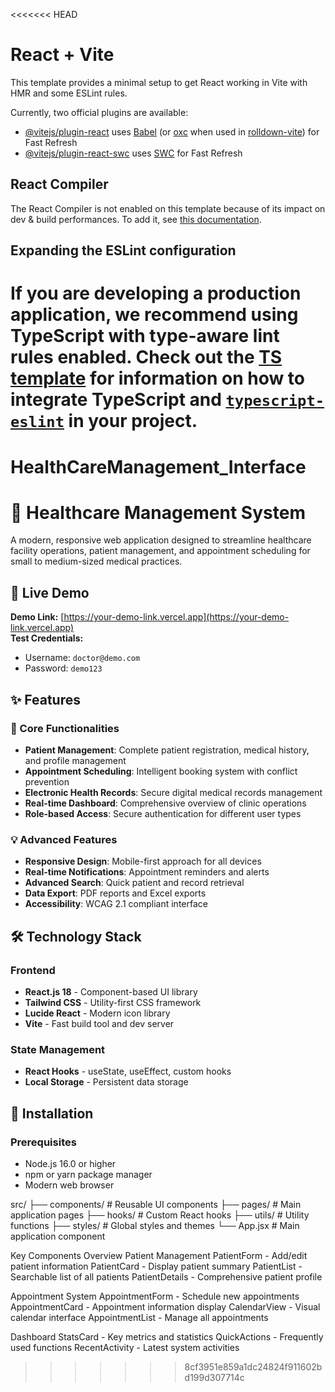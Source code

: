 <<<<<<< HEAD
# React + Vite

This template provides a minimal setup to get React working in Vite with HMR and some ESLint rules.

Currently, two official plugins are available:

- [@vitejs/plugin-react](https://github.com/vitejs/vite-plugin-react/blob/main/packages/plugin-react) uses [Babel](https://babeljs.io/) (or [oxc](https://oxc.rs) when used in [rolldown-vite](https://vite.dev/guide/rolldown)) for Fast Refresh
- [@vitejs/plugin-react-swc](https://github.com/vitejs/vite-plugin-react/blob/main/packages/plugin-react-swc) uses [SWC](https://swc.rs/) for Fast Refresh

## React Compiler

The React Compiler is not enabled on this template because of its impact on dev & build performances. To add it, see [this documentation](https://react.dev/learn/react-compiler/installation).

## Expanding the ESLint configuration

If you are developing a production application, we recommend using TypeScript with type-aware lint rules enabled. Check out the [TS template](https://github.com/vitejs/vite/tree/main/packages/create-vite/template-react-ts) for information on how to integrate TypeScript and [`typescript-eslint`](https://typescript-eslint.io) in your project.
=======
# HealthCareManagement_Interface
# 🏥 Healthcare Management System

A modern, responsive web application designed to streamline healthcare facility operations, patient management, and appointment scheduling for small to medium-sized medical practices.

## 🚀 Live Demo
**Demo Link:** [https://your-demo-link.vercel.app](https://your-demo-link.vercel.app)  
**Test Credentials:** 
- Username: `doctor@demo.com`
- Password: `demo123`



## ✨ Features

### 🎯 Core Functionalities
- **Patient Management**: Complete patient registration, medical history, and profile management
- **Appointment Scheduling**: Intelligent booking system with conflict prevention
- **Electronic Health Records**: Secure digital medical records management
- **Real-time Dashboard**: Comprehensive overview of clinic operations
- **Role-based Access**: Secure authentication for different user types

### 💡 Advanced Features
- **Responsive Design**: Mobile-first approach for all devices
- **Real-time Notifications**: Appointment reminders and alerts
- **Advanced Search**: Quick patient and record retrieval
- **Data Export**: PDF reports and Excel exports
- **Accessibility**: WCAG 2.1 compliant interface


## 🛠 Technology Stack

### Frontend
- **React.js 18** - Component-based UI library
- **Tailwind CSS** - Utility-first CSS framework
- **Lucide React** - Modern icon library
- **Vite** - Fast build tool and dev server

### State Management
- **React Hooks** - useState, useEffect, custom hooks
- **Local Storage** - Persistent data storage

## 🚀 Installation
### Prerequisites
- Node.js 16.0 or higher
- npm or yarn package manager
- Modern web browser

src/
├── components/          # Reusable UI components
├── pages/              # Main application pages
├── hooks/              # Custom React hooks
├── utils/              # Utility functions
├── styles/             # Global styles and themes
└── App.jsx             # Main application component

Key Components Overview
Patient Management
PatientForm - Add/edit patient information
PatientCard - Display patient summary
PatientList - Searchable list of all patients
PatientDetails - Comprehensive patient profile

Appointment System
AppointmentForm - Schedule new appointments
AppointmentCard - Appointment information display
CalendarView - Visual calendar interface
AppointmentList - Manage all appointments

Dashboard
StatsCard - Key metrics and statistics
QuickActions - Frequently used functions
RecentActivity - Latest system activities
>>>>>>> 8cf3951e859a1dc24824f911602bd199d307714c
